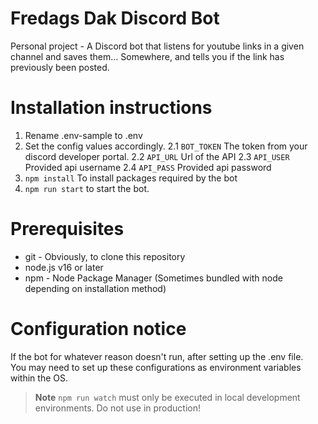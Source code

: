 # Fredags Dak Discord Bot
Personal project - A Discord bot that listens for youtube links in a given channel and saves them... Somewhere, and tells you if the link has previously been posted.

# Installation instructions
1. Rename .env-sample to .env
2. Set the config values accordingly.
2.1 `BOT_TOKEN` The token from your discord developer portal.
2.2 `API_URL` Url of the API
2.3 `API_USER` Provided api username
2.4 `API_PASS` Provided api password
3. `npm install` To install packages required by the bot
4. `npm run start` to start the bot.

# Prerequisites
- git - Obviously, to clone this repository
- node.js v16 or later
- npm - Node Package Manager (Sometimes bundled with node depending on installation method)

# Configuration notice
If the bot for whatever reason doesn't run, after setting up the .env file.  
You may need to set up these configurations as environment variables within the OS.

> **Note** `npm run watch` must only be executed in local development environments.
> Do not use in production!